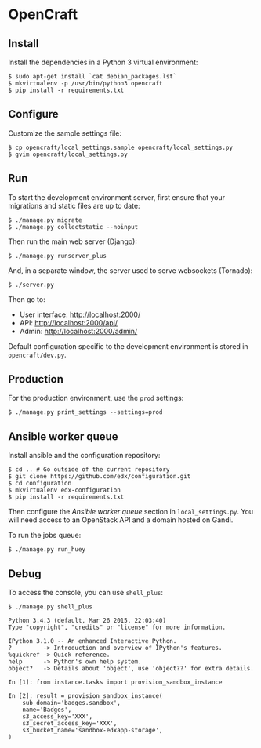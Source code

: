 OpenCraft
=========

Install
-------

Install the dependencies in a Python 3 virtual environment:

```
$ sudo apt-get install `cat debian_packages.lst`
$ mkvirtualenv -p /usr/bin/python3 opencraft
$ pip install -r requirements.txt
```


Configure
---------

Customize the sample settings file:

```
$ cp opencraft/local_settings.sample opencraft/local_settings.py
$ gvim opencraft/local_settings.py
```


Run
---

To start the development environment server, first ensure that your migrations and static files
are up to date:

```
$ ./manage.py migrate
$ ./manage.py collectstatic --noinput
```

Then run the main web server (Django):

```
$ ./manage.py runserver_plus
```

And, in a separate window, the server used to serve websockets (Tornado):

```
$ ./server.py
```

Then go to:

* User interface: [http://localhost:2000/](http://localhost:2000/)
* API: [http://localhost:2000/api/](http://localhost:2000/api/)
* Admin: [http://localhost:2000/admin/](http://localhost:2000/admin/)

Default configuration specific to the development environment is stored in `opencraft/dev.py`.


Production
----------

For the production environment, use the `prod` settings:

```
$ ./manage.py print_settings --settings=prod
```


Ansible worker queue
--------------------

Install ansible and the configuration repository:

```
$ cd .. # Go outside of the current repository
$ git clone https://github.com/edx/configuration.git
$ cd configuration
$ mkvirtualenv edx-configuration
$ pip install -r requirements.txt
```

Then configure the _Ansible worker queue_ section in `local_settings.py`. You will need access to
an OpenStack API and a domain hosted on Gandi.

To run the jobs queue:

```
$ ./manage.py run_huey
```


Debug
-----

To access the console, you can use `shell_plus`:

```
$ ./manage.py shell_plus

Python 3.4.3 (default, Mar 26 2015, 22:03:40)
Type "copyright", "credits" or "license" for more information.

IPython 3.1.0 -- An enhanced Interactive Python.
?         -> Introduction and overview of IPython's features.
%quickref -> Quick reference.
help      -> Python's own help system.
object?   -> Details about 'object', use 'object??' for extra details.

In [1]: from instance.tasks import provision_sandbox_instance

In [2]: result = provision_sandbox_instance(
    sub_domain='badges.sandbox',
    name='Badges',
    s3_access_key='XXX',
    s3_secret_access_key='XXX',
    s3_bucket_name='sandbox-edxapp-storage',
)
```
